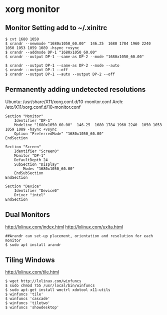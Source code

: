 xorg monitor
============

## Monitor Setting add to ~/.xinitrc

```
$ cvt 1680 1050
$ xrandr --newmode "1680x1050_60.00"  146.25  1680 1784 1960 2240  1050 1053 1059 1089 -hsync +vsync
$ xrandr --addmode DP-1 "1680x1050_60.00"
$ xrandr --output DP-1 --same-as DP-2 --mode "1680x1050_60.00"

$ xrandr --output DP-1 --same-as DP-2 --mode --auto
$ xrandr --output DP-1 --off
$ xrandr --output DP-1 --auto --output DP-2 --off
```

## Permanently adding undetected resolutions

Ubuntu: /usr/share/X11/xorg.conf.d/10-monitor.conf
Arch: /etc/X11/xorg.conf.d/10-monitor.conf
```
Section "Monitor"
    Identifier "DP-1"
    Modeline "1680x1050_60.00"  146.25  1680 1784 1960 2240  1050 1053 1059 1089 -hsync +vsync
    Option "PreferredMode" "1680x1050_60.00"
EndSection

Section "Screen"
    Identifier "Screen0"
    Monitor "DP-1"
    DefaultDepth 24
    SubSection "Display"
        Modes "1680x1050_60.00"
    EndSubSection
EndSection

Section "Device"
    Identifier "Device0"
    Driver "intel"
EndSection
```

## Dual Monitors
http://lxlinux.com/index.html
http://lxlinux.com/uxlta.html

```
##Arandr can set-up placement, orientation and resolution for each monitor
$ sudo apt install arandr
```

## Tiling Windows
http://lxlinux.com/tile.html

```
$ wget http://lxlinux.com/winfuncs
$ sudo chmod 755 /usr/local/bin/winfuncs
$ sudo apt-get install wmctrl xdotool x11-utils
$ winfuncs 'tile'
$ winfuncs 'cascade'
$ winfuncs 'tiletwo'
$ winfuncs 'showdesktop'

```
